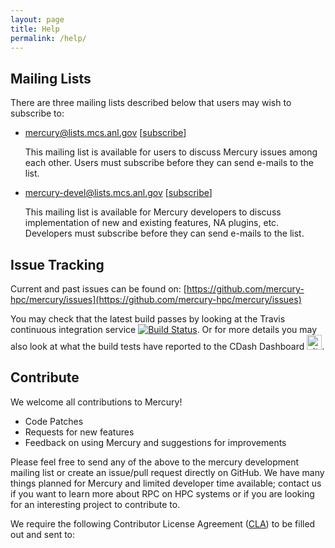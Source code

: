 ```yaml
---
layout: page
title: Help
permalink: /help/
---
```


## Mailing Lists

There are three mailing lists described below that users may wish to subscribe to:

* [mercury@lists.mcs.anl.gov](mailto:mercury@lists.mcs.anl.gov) [[subscribe](https://lists.mcs.anl.gov/mailman/listinfo/mercury)]

  This mailing list is available for users to discuss Mercury issues among each other. Users must subscribe before they can send e-mails to the list.

* [mercury-devel@lists.mcs.anl.gov](mailto:mercury-devel@lists.mcs.anl.gov) [[subscribe](https://lists.mcs.anl.gov/mailman/listinfo/mercury-devel)]

  This mailing list is available for Mercury developers to discuss implementation of new and existing features, NA plugins, etc. Developers must subscribe before they can send e-mails to the list.

## Issue Tracking

Current and past issues can be found on:
[https://github.com/mercury-hpc/mercury/issues](https://github.com/mercury-hpc/mercury/issues)

You may check that the latest build passes by
looking at the Travis continuous integration service
[![Build Status](https://travis-ci.org/mercury-hpc/mercury.svg)](https://travis-ci.org/mercury-hpc/mercury).
Or for more details you may also look at what the build tests have reported to the CDash Dashboard <a href="http://cdash.hdfgroup.org/index.php?project=Mercury"><img src="http://cdash.hdfgroup.org/images/cdash.gif" alt="alt text" style="width: 24px"/></a>.

## Contribute

We welcome all contributions to Mercury!

* Code Patches
* Requests for new features
* Feedback on using Mercury and suggestions for improvements

Please feel free to send any of the above to the mercury development mailing
list or create an issue/pull request directly on GitHub.
We have many things planned for Mercury and limited developer time available;
contact us if you want to learn more about RPC on HPC systems or if
you are looking for an interesting project to contribute to.
<p>
We require the
following Contributor License Agreement (<a href="ftp://ftp.mcs.anl.gov/pub/mercury/documents/mercury_cla.docx">CLA</a>) to be filled out and sent
to:
<script language="JavaScript">
var username = "mercury-legal";
var hostname = "anl.gov";
var linktext = username + "@" + hostname;
document.write("<a href='" + "mail" + "to:" + username + "@" + hostname + "'>" + linktext + "</a>");
</script>
</p>
